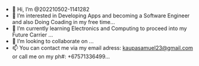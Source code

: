 - 👋 Hi, I’m @202210502-1141282
- 👀 I’m interested in Developing Apps and becoming a Software Engineer and also Doing Coading in my free time...
- 🌱 I’m currently learning Electronics and Computing to proceed into my Future Carrier ...
- 💞️ I’m looking to collaborate on ...
- 📫 You can contact me via my email adress: kaupasamuel23@gmail.com or call me on my ph#: +67571336499...

<!---
202210502-1141282/202210502-1141282 is a ✨ special ✨ repository because its `README.md` (this file) appears on your GitHub profile.
You can click the Preview link to take a look at your changes.
--->
